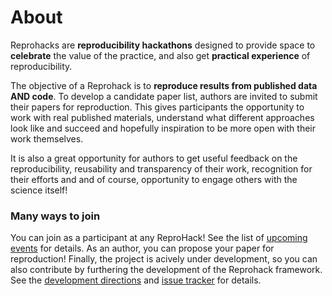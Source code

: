 # About

Reprohacks are **reproducibility hackathons** designed to provide space to **celebrate** the value of the practice, and also get **practical experience** of reproducibility.

The objective of a Reprohack is to **reproduce results from published data AND code**. To develop a candidate paper list, authors are invited to submit their papers for reproduction. This gives participants the opportunity to work with real published materials, understand what different approaches look like and succeed and hopefully inspiration to be more open with their work themselves.

It is also a great opportunity for authors to get useful feedback on the reproducibility, reusability and transparency of their work, recognition for their efforts and and of course, opportunity to engage others with the science itself!

### Many ways to join

You can join as a participant at any ReproHack! See the list of [upcoming events](https://github.com/reprohack/reprohack-hq#upcoming-reprohacks) for details. As an author, you can propose your paper for reproduction! Finally, the project is acively under development, so you can also contribute by furthering the development of the Reprohack framework. See the [development directions](dev_directions.md) and [issue tracker](https://github.com/reprohack/reprohack-hq/issues) for details.
